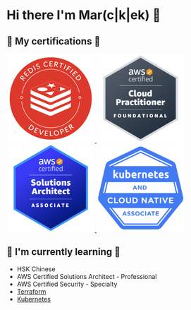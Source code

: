 # Hi there I'm Mar(c|k|ek) 👋

## 📜 My certifications 📜

<p align="left">
  <a href="https://www.credential.net/9c18d864-cede-43b7-9469-a42dbbc8da09">
    <img src="./assets/redis-certified-developer.png"
    alt="Redis Certified Developer badge"
    width="200">
  </a>
  <a href="https://www.credly.com/badges/7cf98e24-80c9-4d71-a78a-ee49d16edca1">
    <img src="./assets/aws-certified-cloud-practitioner.png"
    alt="AWS Certified Cloud Practitioner badge"
    width="200">
  </a>
  <a href="https://www.credly.com/badges/5c8d52ff-a433-4faa-9a4d-f052c2822f1b">
    <img src="./assets/aws-certified-solutions-architect-associate.png"
    alt="AWS Certified Solutions Architect - Associate badge"
    width="200">
  </a>
  <a href="https://www.credly.com/badges/120001c7-12c1-4411-9913-9919959f404c">
    <img src="./assets/kcna-kubernetes-and-cloud-native-associate.png"
    alt="KCNA: Kubernetes and Cloud Native Associate badge"
    width="200">
  </a>
</p>

## 🌱 I'm currently learning 🌱

- HSK Chinese
- AWS Certified Solutions Architect - Professional
- AWS Certified Security - Specialty
- [Terraform](https://www.terraform.io/)
- [Kubernetes](https://kubernetes.io/)

<!--
**return-main/return-main** is a ✨ _special_ ✨ repository because its `README.md` (this file) appears on your GitHub profile.

Here are some ideas to get you started:

- 🔭 I’m currently working on ...
- 🌱 I’m currently learning ...
- 👯 I’m looking to collaborate on ...
- 🤔 I’m looking for help with ...
- 💬 Ask me about ...
- 📫 How to reach me: ...
- 😄 Pronouns: ...
- ⚡ Fun fact: ...
-->
